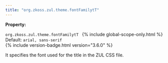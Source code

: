 ```yaml
---
title: "org.zkoss.zul.theme.fontFamilytT"
---
```


**Property:**

`org.zkoss.zul.theme.fontFamilytT `
{% include global-scope-only.html %}
Default: `arial, sans-serif`  
{% include version-badge.html version="3.6.0" %}

It specifies the font used for the title in the ZUL CSS file.
